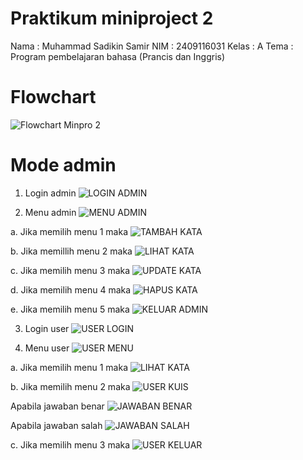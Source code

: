# Praktikum miniproject 2
Nama : Muhammad Sadikin Samir
NIM : 2409116031
Kelas : A
Tema : Program pembelajaran bahasa (Prancis dan Inggris)

# Flowchart
![Flowchart Minpro 2](https://github.com/user-attachments/assets/33d1ecff-fa2d-422d-91bf-5021a75ed044)

# Mode admin
1. Login admin
   ![LOGIN ADMIN](https://github.com/user-attachments/assets/4da74fab-a144-40a4-8b71-6a6bfe7c9b84)


2. Menu admin
   ![MENU ADMIN](https://github.com/user-attachments/assets/9b0c6a91-4cf9-469c-80a6-7d86ea3ca4bf)

  a. Jika memilih menu 1 maka
    ![TAMBAH KATA](https://github.com/user-attachments/assets/f7bc742e-cbf8-41ca-bffb-516bb5619cc5)

  b. Jika memillih menu 2 maka
    ![LIHAT KATA](https://github.com/user-attachments/assets/67877841-a352-46a5-afeb-ce48658f373f)

  c. Jika memilih menu 3 maka
    ![UPDATE KATA](https://github.com/user-attachments/assets/2a684914-ed20-408a-b8e6-908314259f17)

  d. Jika memilih menu 4 maka 
    ![HAPUS KATA](https://github.com/user-attachments/assets/621135d3-4a58-494f-9576-5838a9cdd4d9)

  e. Jika memilih menu 5 maka
    ![KELUAR ADMIN](https://github.com/user-attachments/assets/fe60896f-41bd-4226-b63e-fcfd3ac78ba7)


3. Login user
   ![USER LOGIN](https://github.com/user-attachments/assets/59ec8717-e05a-4106-b874-4fbddde3aa3b)


4. Menu user
   ![USER MENU](https://github.com/user-attachments/assets/1d93840b-2542-491c-819d-d861f135e1ea)

  a. Jika memilih menu 1 maka
    ![LIHAT KATA](https://github.com/user-attachments/assets/92ffaee1-b5ec-4cd3-a806-d444543026cc)

  b. Jika memilih menu 2 maka
    ![USER KUIS](https://github.com/user-attachments/assets/63df6eaa-d3f0-4e25-844a-4b3e06220050)

  Apabila jawaban benar 
    ![JAWABAN BENAR](https://github.com/user-attachments/assets/7bf0fd56-af5c-4ef0-a7d4-d0b190267202)

  Apabila jawaban salah
    ![JAWABAN SALAH](https://github.com/user-attachments/assets/e8c3c207-cc62-48ca-9b3a-f439a9d7e3ad)

  c. Jika memilih menu 3 maka
    ![USER KELUAR](https://github.com/user-attachments/assets/9c3ba0bc-6e44-4a39-9fcc-735b6a84fe57)



